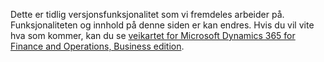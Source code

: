 Dette er tidlig versjonsfunksjonalitet som vi fremdeles arbeider på. Funksjonaliteten og innhold på denne siden er kan endres. Hvis du vil vite hva som kommer, kan du se [veikartet for Microsoft Dynamics 365 for Finance and Operations, Business edition](https://go.microsoft.com/fwlink/?linkid=842139).
